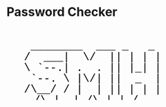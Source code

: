 # Password Checker
<?xml version="1.0" encoding="UTF-8"?>
<svg xmlns="http://www.w3.org/2000/svg" width="1200" height="400" viewBox="0 0 1200 400">
  <!-- Transparent background -->
  <rect width="1200" height="400" fill="none"/>

  <!-- Monospace ASCII art centered horizontally.
       Uses xml:space="preserve" so leading/trailing spaces are kept. -->
  <g font-family="Consolas, 'Courier New', monospace" fill="#000" font-size="60" text-anchor="middle">
    <text x="50%" xml:space="preserve">
      <tspan x="50%" y="120"> ________  ___ _   _ </tspan>
      <tspan x="50%" dy="1.0em">/  ___|  \/  || | | |</tspan>
      <tspan x="50%" dy="1.0em">\ `--.| .  . || |_| |</tspan>
      <tspan x="50%" dy="1.0em"> `--. \ |\/| ||  _  |</tspan>
      <tspan x="50%" dy="1.0em">/\__/ / |  | || | | |</tspan>
      <tspan x="50%" dy="1.0em">\____/\_|  |_/\_| |_/</tspan>
      <tspan x="50%" dy="1.0em"></tspan>
      <tspan x="50%" dy="1.2em" font-size="28">Social Media Hacking Toolkit</tspan>
    </text>
  </g>
</svg>
